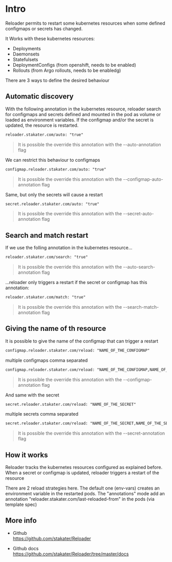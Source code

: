 # Intro

Reloader permits to restart some kubernetes resources when some defined configmaps or secrets has changed.

It Works with these kubernetes resources:

- Deployments
- Daemonsets
- Statefulsets
- DeploymentConfigs (from openshift, needs to be enabled)
- Rollouts (from Argo rollouts, needs to be enabledg)

There are 3 ways to define the desired behaviour

## Automatic discovery

With the following annotation in the kubernetes resource, reloader search for configmaps and secrets defined and mounted in the pod as volume or loaded as environment variables. If the configmap and/or the secret is updated, the resource is restarted.

```txt
reloader.stakater.com/auto: "true"
```

> It is possible the override this annotation  with the --auto-annotation flag

We can restrict this behaviour to configmaps

```txt
configmap.reloader.stakater.com/auto: "true"
```

> It is possible the override this annotation  with the --configmap-auto-annotation flag

Same, but only the secrets will cause a restart

```txt
secret.reloader.stakater.com/auto: "true"
```

> It is possible the override this annotation  with the --secret-auto-annotation flag

## Search and match restart

If we use the folling annotation in the kubernetes resource...

```txt
reloader.stakater.com/search: "true"
```

> It is possible the override this annotation with the --auto-search-annotation flag

...reloader only triggers a restart if the secret or configmap has this annotation:

```txt
reloader.stakater.com/match: "true"
```

> It is possible the override this annotation with the --search-match-annotation flag

## Giving the name of th resource

It is possible to give the name of the configmap that can trigger a restart

```txt
configmap.reloader.stakater.com/reload: "NAME_OF_THE_CONFIGMAP"
```

multiple configmaps comma separated

```txt
configmap.reloader.stakater.com/reload: "NAME_OF_THE_CONFIGMAP,NAME_OF_THE_CONFIGMAP2"
```

> It is possible the override this annotation with the --configmap-annotation flag

And same with the secret

```txt
secret.reloader.stakater.com/reload: "NAME_OF_THE_SECRET"
```

multiple secrets comma separated

```txt
secret.reloader.stakater.com/reload: "NAME_OF_THE_SECRET,NAME_OF_THE_SECRET2"
```

> It is possible the override this annotation with the --secret-annotation flag

## How it works

Reloader tracks the kubernetes resources configured as explained before. When a secret or configmap is updated, reloader triggers a restart of the resource

There are 2 reload strategies here. The default one (env-vars) creates an environment variable in the restarted pods. The "annotations" mode add an annotation "reloader.stakater.com/last-reloaded-from" in the pods (via template spec)

## More info

- Github  
<https://github.com/stakater/Reloader>

- Github docs  
<https://github.com/stakater/Reloader/tree/master/docs>
